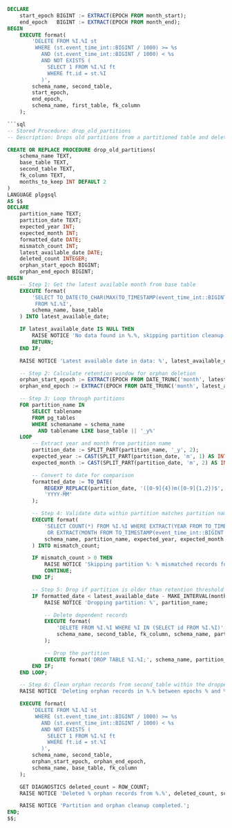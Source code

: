 ```sql
DECLARE
    start_epoch BIGINT := EXTRACT(EPOCH FROM month_start);
    end_epoch   BIGINT := EXTRACT(EPOCH FROM month_end);
BEGIN
    EXECUTE format(
        'DELETE FROM %I.%I st
         WHERE (st.event_time_int::BIGINT / 1000) >= %s
           AND (st.event_time_int::BIGINT / 1000) < %s
           AND NOT EXISTS (
             SELECT 1 FROM %I.%I ft
             WHERE ft.id = st.%I
           )',
        schema_name, second_table,
        start_epoch,
        end_epoch,
        schema_name, first_table, fk_column
    );

```sql
-- Stored Procedure: drop_old_partitions
-- Description: Drops old partitions from a partitioned table and deletes orphan records from a referencing table based on dynamic retention logic.

CREATE OR REPLACE PROCEDURE drop_old_partitions(
    schema_name TEXT,
    base_table TEXT,
    second_table TEXT,
    fk_column TEXT,
    months_to_keep INT DEFAULT 2
)
LANGUAGE plpgsql
AS $$
DECLARE
    partition_name TEXT;
    partition_date TEXT;
    expected_year INT;
    expected_month INT;
    formatted_date DATE;
    mismatch_count INT;
    latest_available_date DATE;
    deleted_count INTEGER;
    orphan_start_epoch BIGINT;
    orphan_end_epoch BIGINT;
BEGIN
    -- Step 1: Get the latest available month from base table
    EXECUTE format(
        'SELECT TO_DATE(TO_CHAR(MAX(TO_TIMESTAMP(event_time_int::BIGINT / 1000)), ''YYYY-MM-01''), ''YYYY-MM-DD'') 
         FROM %I.%I',
        schema_name, base_table
    ) INTO latest_available_date;

    IF latest_available_date IS NULL THEN
        RAISE NOTICE 'No data found in %.%, skipping partition cleanup.', schema_name, base_table;
        RETURN;
    END IF;

    RAISE NOTICE 'Latest available date in data: %', latest_available_date;

    -- Step 2: Calculate retention window for orphan deletion
    orphan_start_epoch := EXTRACT(EPOCH FROM DATE_TRUNC('month', latest_available_date - MAKE_INTERVAL(months := months_to_keep + 1)));
    orphan_end_epoch := EXTRACT(EPOCH FROM DATE_TRUNC('month', latest_available_date - MAKE_INTERVAL(months := months_to_keep)));

    -- Step 3: Loop through partitions
    FOR partition_name IN
        SELECT tablename
        FROM pg_tables
        WHERE schemaname = schema_name
          AND tablename LIKE base_table || '_y%'
    LOOP
        -- Extract year and month from partition name
        partition_date := SPLIT_PART(partition_name, '_y', 2);
        expected_year := CAST(SPLIT_PART(partition_date, 'm', 1) AS INT);
        expected_month := CAST(SPLIT_PART(partition_date, 'm', 2) AS INT);

        -- Convert to date for comparison
        formatted_date := TO_DATE(
            REGEXP_REPLACE(partition_date, '([0-9]{4})m([0-9]{1,2})$', '\1-\2'),
            'YYYY-MM'
        );

        -- Step 4: Validate data within partition matches partition naming
        EXECUTE format(
            'SELECT COUNT(*) FROM %I.%I WHERE EXTRACT(YEAR FROM TO_TIMESTAMP(event_time_int::BIGINT / 1000)) != %s 
             OR EXTRACT(MONTH FROM TO_TIMESTAMP(event_time_int::BIGINT / 1000)) != %s',
            schema_name, partition_name, expected_year, expected_month
        ) INTO mismatch_count;

        IF mismatch_count > 0 THEN
            RAISE NOTICE 'Skipping partition %: % mismatched records found.', partition_name, mismatch_count;
            CONTINUE;
        END IF;

        -- Step 5: Drop if partition is older than retention threshold
        IF formatted_date < latest_available_date - MAKE_INTERVAL(months := months_to_keep) THEN
            RAISE NOTICE 'Dropping partition: %', partition_name;

            -- Delete dependent records
            EXECUTE format(
                'DELETE FROM %I.%I WHERE %I IN (SELECT id FROM %I.%I)',
                schema_name, second_table, fk_column, schema_name, partition_name
            );

            -- Drop the partition
            EXECUTE format('DROP TABLE %I.%I;', schema_name, partition_name);
        END IF;
    END LOOP;

    -- Step 6: Clean orphan records from second_table within the dropped period
    RAISE NOTICE 'Deleting orphan records in %.% between epochs % and %', schema_name, second_table, orphan_start_epoch, orphan_end_epoch;

    EXECUTE format(
        'DELETE FROM %I.%I st
         WHERE (st.event_time_int::BIGINT / 1000) >= %s
           AND (st.event_time_int::BIGINT / 1000) < %s
           AND NOT EXISTS (
             SELECT 1 FROM %I.%I ft
             WHERE ft.id = st.%I
           )',
        schema_name, second_table,
        orphan_start_epoch, orphan_end_epoch,
        schema_name, base_table, fk_column
    );

    GET DIAGNOSTICS deleted_count = ROW_COUNT;
    RAISE NOTICE 'Deleted % orphan records from %.%', deleted_count, schema_name, second_table;

    RAISE NOTICE 'Partition and orphan cleanup completed.';
END;
$$;

```
```sql

```
```sql

```
```sql

```
```sql

```
```sql

```
